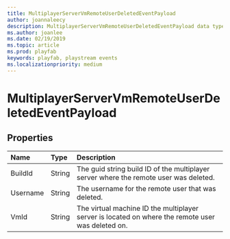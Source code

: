 ```yaml
---
title: MultiplayerServerVmRemoteUserDeletedEventPayload
author: joannaleecy
description: MultiplayerServerVmRemoteUserDeletedEventPayload data type.
ms.author: joanlee
ms.date: 02/19/2019
ms.topic: article
ms.prod: playfab
keywords: playfab, playstream events
ms.localizationpriority: medium
---
```


# MultiplayerServerVmRemoteUserDeletedEventPayload

## Properties

|Name|Type|Description|
| :--------------------|:-------------------|:----------------------|
|BuildId|String|The guid string build ID of the multiplayer server where the remote user was deleted.|
|Username|String|The username for the remote user that was deleted.|
|VmId|String|The virtual machine ID the multiplayer server is located on where the remote user was deleted on.|

